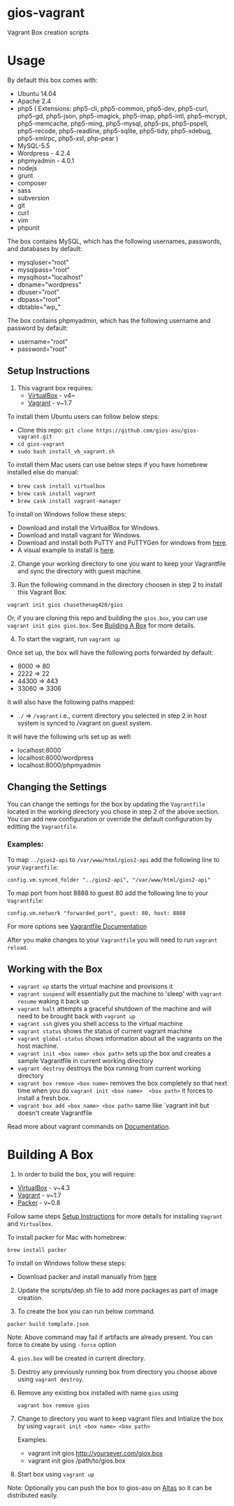 # gios-vagrant
Vagrant Box creation scripts

# Usage

By default this box comes with:

* Ubuntu 14.04
* Apache 2.4
* php5 ( Extensions: php5-cli, php5-common, php5-dev, php5-curl, php5-gd, php5-json, php5-imagick, php5-imap, php5-intl, php5-mcrypt, php5-memcache, php5-ming, php5-mysql, php5-ps, php5-pspell, php5-recode, php5-readline, php5-sqlite, php5-tidy, php5-xdebug, php5-xmlrpc, php5-xsl, php-pear )
* MySQL-5.5
* Wordpress - 4.2.4
* phpmyadmin - 4.0.1
* nodejs
* grunt
* composer
* sass
* subversion
* git
* curl
* vim
* phpunit

The box contains MySQL, which has the following usernames, passwords, and databases by default:

* mysqluser="root"
* mysqlpass="root"
* mysqlhost="localhost"
* dbname="wordpress"
* dbuser="root"
* dbpass="root"
* dbtable="wp_"

The box contains phpmyadmin, which has the following username and password by default:
   * username="root"
   * password="root"

## Setup Instructions

1. This vagrant box requires:
    * [VirtualBox](https://www.virtualbox.org/wiki/Downloads) - v4~
    * [Vagrant](http://www.vagrantup.com/downloads.html) - v~1.7
  
  To install them Ubuntu users can follow below steps: 
  * Clone this repo: `git clone https://github.com/gios-asu/gios-vagrant.git`
  * `cd gios-vagrant`
  * `sudo bash install_vb_vagrant.sh`
  
 To install them Mac users can use below steps if you have homebrew installed else do manual:
  * `brew cask install virtualbox`
  * `brew cask install vagrant`
  * `brew cask install vagrant-manager`
  
 To install on Windows follow these steps:
  * Download and install the VirtualBox for Windows.
  * Download and install vagrant for Windows.
  * Download and install both PuTTY and PuTTYGen for windows from [here](http://www.chiark.greenend.org.uk/~sgtatham/putty/download.html).
  * A visual example to install is [here](http://aryannava.com/2014/04/05/installing-vagrant-on-windows-7-and-8/).

2. Change your working directory to one you want to keep your Vagrantfile and sync the directory with guest machine.

3. Run the following command in the directory choosen in step 2 to install this Vagrant Box:

  `vagrant init gios chasethenag420/gios`

  Or, if you are cloning this repo and building the `gios.box`, you can use `vagrant init gios gios.box`. See [Building A Box](#building-a-box) for more details.

4. To start the vagrant, run `vagrant up`

Once set up, the box will have the following ports forwarded by default:

* 8000 => 80
* 2222 => 22
* 44300 => 443
* 33060 => 3306

It will also have the following paths mapped:

* `./` => `/vagrant` i.e., current directory you selected in step 2 in host system is synced to /vagrant on guest system.

It will have the following urls set up as well:

* localhost:8000
* localhost:8000/wordpress
* localhost:8000/phpmyadmin

## Changing the Settings

You can change the settings for the box by updating the `Vagrantfile` located in the working directory you chose in step 2 of the above section. You can add new configuration or override the default configuration by editting the `Vagrantfile`. 

### Examples:

To map `../gios2-api` to `/var/www/html/gios2-api` add the following line to your `Vagrantfile`:

  `config.vm.synced_folder "../gios2-api", "/var/www/html/gios2-api"`

To map port from host 8888 to guest 80 add the following line to your `Vagrantfile`:

 `config.vm.network "forwarded_port", guest: 80, host: 8888`

For more options see [Vagrantfile Documentation](http://docs.vagrantup.com/v2/vagrantfile/index.html)

After you make changes to your `Vagrantfile` you will need to run `vagrant reload`.

## Working with the Box

* `vagrant up` starts the virtual machine and provisions it
* `vagrant suspend` will essentially put the machine to 'sleep' with `vagrant resume` waking it back up
* `vagrant halt` attempts a graceful shutdown of the machine and will need to be brought back with `vagrant up`
* `vagrant ssh` gives you shell access to the virtual machine
* `vagrant status` shows the status of current vagrant machine
* `vagrant global-status` shows information about all the vagrants on the host machine.
* `vagrant init <box name> <box path>` sets up the box and creates a sample Vagrantfile in current working directory
* `vagrant destroy` destroys the box running from current working directory 
* `vagrant box remove <box name>` removes the box completely so that next time when you do `vagrant init <box name>  <box path>` it forces to install a fresh box.
* `vagrant box add <box name> <box path>` same like `vagrant init <box name> <box path> but doesn't create Vagrantfile

Read more about vagrant commands on [Documentation](http://docs.vagrantup.com/v2/).

# Building A Box

1. In order to build the box, you will require:
  - [VirtualBox](https://www.virtualbox.org/wiki/Downloads) - v~4.3
  - [Vagrant](http://www.vagrantup.com/downloads.html) - v~1.7
  - [Packer](http://www.packer.io/downloads.html) - v~0.8

  Follow same steps [Setup Instructions](#setup-instructions) for more details for installing `Vagrant` and `Virtualbox`.
  
  To install packer for Mac with homebrew:
  
  `brew install packer`
  
  To install on Windows follow these steps:
  * Download packer and install manually from [here](http://www.packer.io/downloads.html)
  
2. Update the scripts/dep.sh file to add more packages as part of image creation.

3. To create the box you can run below command.

  `packer build template.json`

  Note: Above command may fail if artifacts are already present. You can force to create by using `-force` option

4. `gios.box` will be created in current directory.

5. Destroy any previously running box from directory you choose above using `vagrant destroy`.

6. Remove any existing box installed with name `gios` using

    `vagrant box remove gios`

7. Change to directory you want to keep vagrant files and Intialize the box by using `vagrant init <box name> <box path>`
   
   Examples:
     * vagrant init gios http://yoursever.com/giox.box
     * vagrant init gios /path/to/gios.box
   
8. Start box using `vagrant up`

Note: Optionally you can push the box to gios-asu on [Altas](https://atlas.hashicorp.com) so it can be distributed easily.


